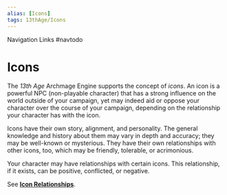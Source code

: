 ```yaml
---
alias: [Icons]
tags: 13thAge/Icons
---
```

Navigation Links
#navtodo

# Icons

The _13th_ _Age_ Archmage Engine supports the concept of _icons_. An icon is a powerful NPC (non-playable character) that has a strong influence on the world outside of your campaign, yet may indeed aid or oppose your character over the course of your campaign, depending on the relationship your character has with the icon.

Icons have their own story, alignment, and personality. The general knowledge and history about them may vary in depth and accuracy; they may be well-known or mysterious. They have their own relationships with other icons, too, which may be friendly, tolerable, or acrimonious.

Your character may have relationships with certain icons. This relationship, if it exists, can be positive, conflicted, or negative.

See [**Icon Relationships**](../Character%20Rules/6-Icon-Relationships.md).
